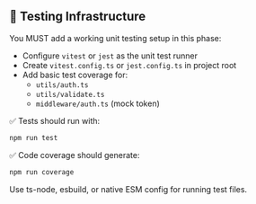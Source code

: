 ## 🧪 Testing Infrastructure

You MUST add a working unit testing setup in this phase:

- Configure `vitest` or `jest` as the unit test runner
- Create `vitest.config.ts` or `jest.config.ts` in project root
- Add basic test coverage for:
  - `utils/auth.ts`
  - `utils/validate.ts`
  - `middleware/auth.ts` (mock token)

✅ Tests should run with:
```bash
npm run test
```

✅ Code coverage should generate:
```bash
npm run coverage
```

Use ts-node, esbuild, or native ESM config for running test files.


